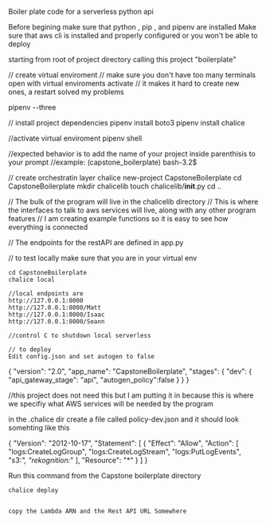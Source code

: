 Boiler plate code for a serverless python api 

Before begining make sure that python , pip , and pipenv are installed
Make sure that aws cli is installed and properly configured or you won't be able to deploy 

starting from root of project directory calling this project "boilerplate"

// create virtual enviroment 
// make sure you don't have too many terminals open with virtual enviroments activate
// it makes it hard to create new ones, a restart solved my problems 

pipenv --three 

// install project dependencies 
pipenv install boto3
pipenv install chalice 

//activate virtual enviroment 
pipenv shell

//expected behavior is to add the name of your project inside parenthisis to your prompt
//example: (capstone_boilerplate) bash-3.2$ 



// create orchestratin layer 
chalice new-project CapstoneBoilerplate
cd CapstoneBoilerplate 
mkdir chalicelib
touch chalicelib/__init__.py
cd ..

// The bulk of the program will live in the chalicelib directory
// This is where the interfaces to talk to aws services will live, along with any other program features
// I am creating example functions so it is easy to see how everything is connected

// The endpoints for the restAPI are defined in app.py


// to test locally 
    make sure that you are in your virtual env 
    
    cd CapstoneBoilerplate
    chalice local 

    //local endpoints are 
    http://127.0.0.1:8000
    http://127.0.0.1:8000/Matt
    http://127.0.0.1:8000/Isaac
    http://127.0.0.1:8000/Seann 

    //control C to shutdown local serverless

    // to deploy 
    Edit config.json and set autogen to false

{
  "version": "2.0",
  "app_name": "CapstoneBoilerplate",
  "stages": {
    "dev": {
      "api_gateway_stage": "api",
      "autogen_policy":false
    }
  }
}

//this project does not need this but I am putting it in because this is where we specifiy what AWS services will be needed by the program

in the .chalice dir create a file called policy-dev.json and it should look somehting like this 

{
    "Version": "2012-10-17",
        "Statement": [
        {
            "Effect": "Allow",
            "Action": [
                "logs:CreateLogGroup",
                "logs:CreateLogStream",
                "logs:PutLogEvents",
                "s3:*",
                "rekognition:*"
            ],
            "Resource": "*"
        }
    ]
}


Run this command from the Capstone boilerplate directory

    chalice deploy 

    
    copy the Lambda ARN and the Rest API URL Somewhere 



